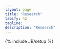 ```yaml
---
layout: page
title: "Research"
tabify: h2
tagline: 
description: "Research"
---
```

{% include JB/setup %}
